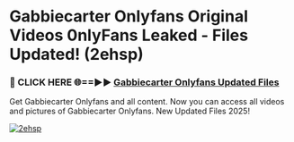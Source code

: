 # Gabbiecarter Onlyfans Original Videos 0nlyFans Leaked - Files Updated! (2ehsp)

<h3>🔴 CLICK HERE 🌐==►► <a href="https://tinyurl.com/ehrbuxhb" rel="nofollow">Gabbiecarter Onlyfans Updated Files</a></h3>

Get Gabbiecarter Onlyfans and all content. Now you can access all videos and pictures of Gabbiecarter Onlyfans. New Updated Files 2025!

[![2ehsp](https://i.imgur.com/lVYEuWS.gif)](https://tinyurl.com/ehrbuxhb)
